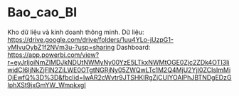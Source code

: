 # Bao_cao_BI
Kho dữ liệu và kinh doanh thông minh.
Dữ liệu: https://drive.google.com/drive/folders/1uu4YLo-jUzpG1-vMIvuOybZ1f2NVm3u-?usp=sharing
Dashboard: https://app.powerbi.com/view?r=eyJrIjoiNmZlMDJkNDUtNWMyNy00YzE5LTkxNWMtOGE0Zjc2ZDk4OTI3IiwidCI6IjNkZjFlN2ZiLWE0OTgtNGRjNy05ZWQwLTc1M2Q4MjU2YjI0ZCIsImMiOjEwfQ%3D%3D&fbclid=IwAR2cWvtr9JTSHKIRgZjCUIYOAlPhJBTNDgEDzGIphXSt9jxGmYW_WmpkxgI
